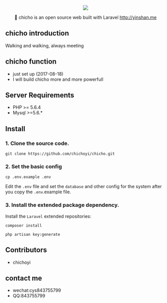 <p align="center">
<a href="http://yinshan.me">
<img src="http://yinshan.me/img/logo.png">
</a>
</p>

<p align="center">🎈 chicho is an open source web built with Laravel <a href="http://yinshan.me">http://yinshan.me</a></p>


## chicho introduction

Walking and walking, always meeting


## chicho function

 - just set up (2017-08-18)
 - I will build chicho more and more powerfull

## Server Requirements

- PHP >= 5.6.4
- Mysql >=5.6.*

## Install

### 1. Clone the source code.

```shell
git clone https://github.com/chichoyi/chicho.git
```
### 2. Set the basic config

```shell
cp .env.example .env
```

Edit the `.env` file and set the `database` and other config for the system after you copy the `.env`.example file.

### 3. Install the extended package dependency.

Install the `Laravel` extended repositories: 

```shell
composer install
```

```shell
php artisan key:generate
```

## Contributors
- chichoyi

## contact me
- wechat:cys843755799
- QQ:843755799
